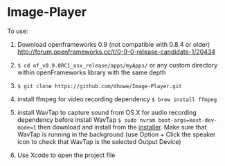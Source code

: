 # Image-Player

To use:


1. Download openframeworks 0.9 (not compatible with 0.8.4 or older)
http://forum.openframeworks.cc/t/0-9-0-release-candidate-1/20434

2. ```$ cd of_v0.9.0RC1_osx_release/apps/myApps/``` or any custom directory within openFrameworks library with the same depth
3. ```$ git clone https://github.com/dhowe/Image-Player.git```

4. install ffmpeg for video recording dependency
```$ brew install ffmpeg```

5. install WavTap to capture sound from OS X for audio recording dependency
before install WavTap
```$ sudo nvram boot-args=kext-dev-mode=1```
then download and install from the [installer](https://github.com/pje/WavTap/releases/download/0.3.0/WavTap.0.3.0.pkg).
Make sure that WavTap is running in the background (use Option + Click the speaker icon to check that WavTap is the selected Output Device)

6. Use Xcode to open the project file
